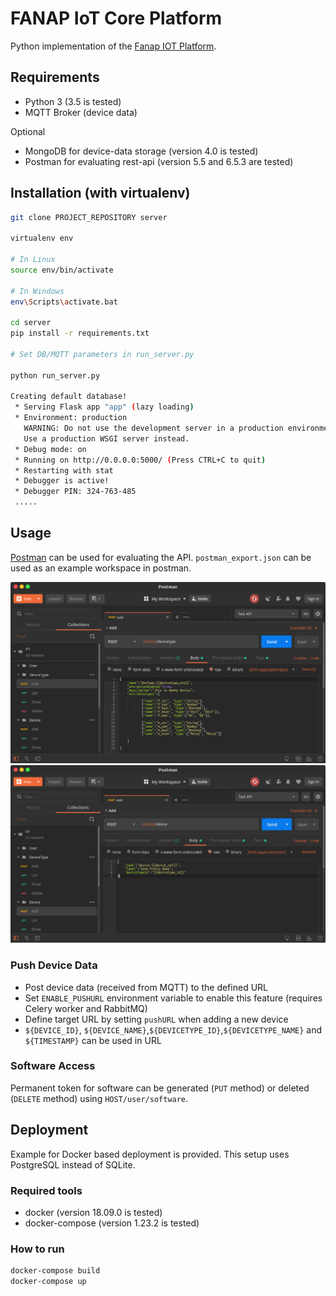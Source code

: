 # FANAP IoT Core Platform

Python implementation of the [Fanap IOT Platform](http://doc.thingscloud.ir/v1.0.0.0/204/API).

## Requirements

- Python 3 (3.5 is tested)
- MQTT Broker (device data)

Optional

- MongoDB for device-data storage (version 4.0 is tested)
- Postman for evaluating rest-api (version 5.5 and 6.5.3 are tested)

## Installation (with virtualenv)

```bash
git clone PROJECT_REPOSITORY server

virtualenv env

# In Linux
source env/bin/activate

# In Windows
env\Scripts\activate.bat

cd server
pip install -r requirements.txt

# Set DB/MQTT parameters in run_server.py

python run_server.py

Creating default database!
 * Serving Flask app "app" (lazy loading)
 * Environment: production
   WARNING: Do not use the development server in a production environment.
   Use a production WSGI server instead.
 * Debug mode: on
 * Running on http://0.0.0.0:5000/ (Press CTRL+C to quit)
 * Restarting with stat
 * Debugger is active!
 * Debugger PIN: 324-763-485
 .....
```


## Usage

[Postman](https://www.getpostman.com/) can be used for evaluating the API.
`postman_export.json` can be used as an example workspace in postman.


![Add devicetype](postman1.png)
![Add Device](postman2.png)

### Push Device Data

- Post device data (received from MQTT) to the defined URL
- Set `ENABLE_PUSHURL` environment variable to enable this feature (requires Celery worker and RabbitMQ)
- Define target URL by setting `pushURL` when adding a new device
- `${DEVICE_ID}`, `${DEVICE_NAME}`,`${DEVICETYPE_ID}`,`${DEVICETYPE_NAME}` and `${TIMESTAMP}` can be used in URL

### Software Access

Permanent token for software can be generated (`PUT` method) or deleted (`DELETE` method) using `HOST/user/software`.

## Deployment

Example for Docker based deployment is provided. This setup uses PostgreSQL instead of
SQLite.

### Required tools

 - docker (version 18.09.0 is tested)
 - docker-compose (version 1.23.2 is tested)

### How to run

```bash
docker-compose build
docker-compose up
```